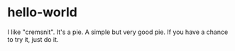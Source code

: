 # hello-world

I like "cremsnit". It's a pie. A simple but very good pie.
If you have a chance to try it, just do it.
